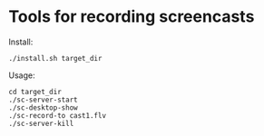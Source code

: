 Tools for recording screencasts
===============================

Install:

    ./install.sh target_dir

Usage:

    cd target_dir
    ./sc-server-start
    ./sc-desktop-show
    ./sc-record-to cast1.flv
    ./sc-server-kill
